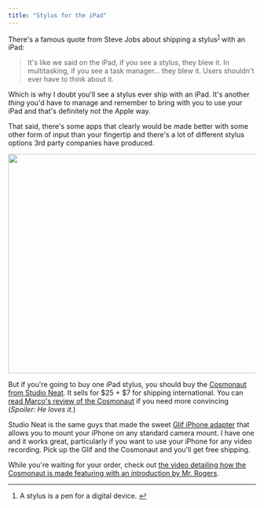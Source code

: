 ```yaml
---
title: "Stylus for the iPad"
---
```

<p>There's a famous quote from Steve Jobs about shipping a stylus<sup id="fnref-19887:1"><a href="#fn-19887:1" rel="footnote">1</a></sup> with an iPad:</p>
<blockquote><p>
  It's like we said on the iPad, if you see a stylus, they blew it. In multitasking, if you see a task manager... they blew it. Users shouldn't ever have to think about it.
</p></blockquote>
<p>Which is why I doubt you'll see a stylus ever ship with an iPad. It's another <em>thing</em> you'd have to manage and remember to bring with you to use your iPad and that's definitely not the Apple way.</p>
<p>That said, there's some apps that clearly would be made better with some other form of input than your fingertip and there's a lot of different stylus options 3rd party companies have produced.</p>
<p><img src="https://chrisenns.com/wp-content/uploads/2011/12/cosmo_books.jpg" alt="" title="Cosmonaut" width="670" height="447" class="aligncenter size-full wp-image-19888" /></p>
<p>But if you're going to buy one iPad stylus, you should buy the <a href="https://www.studioneat.com/products/cosmonaut">Cosmonaut from Studio Neat</a>. It sells for $25 + $7 for shipping international. You can <a href="https://www.marco.org/2011/12/12/the-cosmonaut-stylus-review">read Marco's review of the Cosmonaut</a> if you need more convincing (<em>Spoiler: He loves it.</em>)</p>
<p>Studio Neat is the same guys that made the sweet <a href="https://www.studioneat.com/pages/glifoptions">Glif iPhone adapter</a> that allows you to mount your iPhone on any standard camera mount. I have one and it works great, particularly if you want to use your iPhone for any video recording. Pick up the Glif and the Cosmonaut and you'll get free shipping.</p>
<p>While you're waiting for your order, check out <a href="https://vimeo.com/33174125">the video detailing how the Cosmonaut is made featuring with an introduction by Mr. Rogers</a>.</p>
<div class="footnotes">
<hr />
<ol>
<li id="fn-19887:1">
A stylus is a pen for a digital device.&#160;<a href="#fnref-19887:1" rev="footnote">&#8617;</a>
</li>
</ol>
</div>
